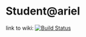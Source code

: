 # Student@ariel

link to wiki:
[![Build Status](https://travis-ci.org/joemccann/dillinger.svg?branch=master)](https://github.com/Game-Dev-Baram-Chahine/student-at-ariel/wiki#studentariel)
